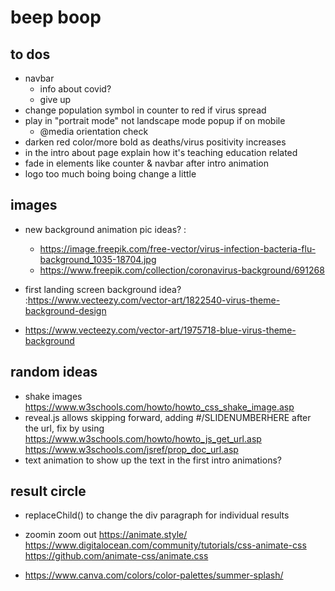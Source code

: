 # beep boop
## to dos
- navbar
	- info about covid?
	- give up
- change population symbol in counter to red if virus spread
- play in "portrait mode" not landscape mode popup if on mobile
	- @media orientation check
- darken red color/more bold as deaths/virus positivity increases
- in the intro about page explain how it's teaching education related
- fade in elements like counter & navbar after intro animation
- logo too much boing boing change a little

## images 
- new background animation pic ideas? :
	- https://image.freepik.com/free-vector/virus-infection-bacteria-flu-background_1035-18704.jpg
	- https://www.freepik.com/collection/coronavirus-background/691268
	
- first landing screen background idea? :https://www.vecteezy.com/vector-art/1822540-virus-theme-background-design
- https://www.vecteezy.com/vector-art/1975718-blue-virus-theme-background

## random ideas
- shake images https://www.w3schools.com/howto/howto_css_shake_image.asp
- reveal.js allows skipping forward, adding #/SLIDENUMBERHERE after the url, fix by using https://www.w3schools.com/howto/howto_js_get_url.asp https://www.w3schools.com/jsref/prop_doc_url.asp
- text animation to show up the text in the first intro animations?

## result circle
- replaceChild() to change the div paragraph for individual results



- zoomin zoom out https://animate.style/ https://www.digitalocean.com/community/tutorials/css-animate-css https://github.com/animate-css/animate.css
- https://www.canva.com/colors/color-palettes/summer-splash/